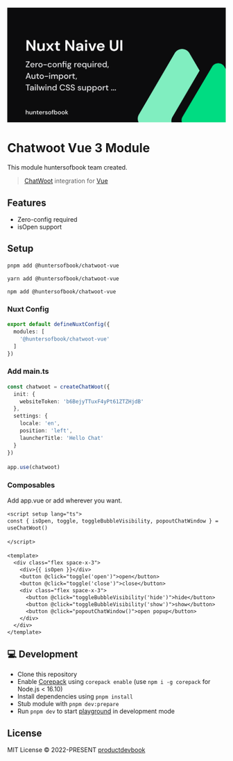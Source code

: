 ![alt text](https://github.com/huntersofbook/huntersofbook/blob/main/apps/docs/images/naive-ui.png?raw=true)


# Chatwoot Vue 3 Module
This module huntersofbook team created.

> [ChatWoot](https://www.chatwoot.com/help-center) integration for [Vue](https://vuejs.org)

## Features

- Zero-config required
- isOpen support

## Setup
```
pnpm add @huntersofbook/chatwoot-vue
```
```
yarn add @huntersofbook/chatwoot-vue
```
```
npm add @huntersofbook/chatwoot-vue
```
### Nuxt Config

```ts
export default defineNuxtConfig({
  modules: [
    '@huntersofbook/chatwoot-vue'
  ]
})
```

### Add main.ts
```ts
const chatwoot = createChatWoot({
  init: {
    websiteToken: 'b6BejyTTuxF4yPt61ZTZHjdB'
  },
  settings: {
    locale: 'en',
    position: 'left',
    launcherTitle: 'Hello Chat'
  }
})

app.use(chatwoot)
```

### Composables
Add app.vue or add wherever you want.

```vue
<script setup lang="ts">
const { isOpen, toggle, toggleBubbleVisibility, popoutChatWindow } = useChatWoot()

</script>

<template>
  <div class="flex space-x-3">
    <div>{{ isOpen }}</div>
    <button @click="toggle('open')">open</button>
    <button @click="toggle('close')">close</button>
    <div class="flex space-x-3">
      <button @click="toggleBubbleVisibility('hide')">hide</button>
      <button @click="toggleBubbleVisibility('show')">show</button>
      <button @click="popoutChatWindow()">open popup</button>
    </div>
  </div>
</template>
```

## 💻 Development

- Clone this repository
- Enable [Corepack](https://github.com/nodejs/corepack) using `corepack enable` (use `npm i -g corepack` for Node.js < 16.10)
- Install dependencies using `pnpm install`
- Stub module with `pnpm dev:prepare`
- Run `pnpm dev` to start [playground](./playground) in development mode

## License

MIT License © 2022-PRESENT [productdevbook](https://github.com/productdevbook)
